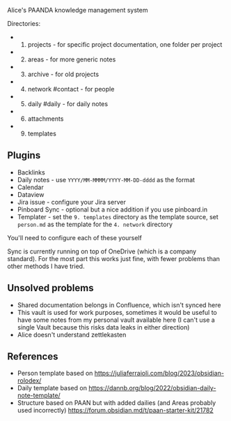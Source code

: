 Alice's PAANDA knowledge management system

Directories:
- 1. projects - for specific project documentation, one folder per project
- 2. areas - for more generic notes
- 3. archive - for old projects
- 4. network #contact - for people
- 5. daily #daily - for daily notes
- 6. attachments
- 9. templates

## Plugins
- Backlinks
- Daily notes - use `YYYY/MM-MMMM/YYYY-MM-DD-dddd` as the format
- Calendar
- Dataview
- Jira issue - configure your Jira server
- Pinboard Sync - optional but a nice addition if you use pinboard.in
- Templater - set the `9. templates` directory as the template source, set `person.md` as the template for the `4. network` directory

You'll need to configure each of these yourself

Sync is currently running on top of OneDrive (which is a company standard). For the most part this works just fine, with fewer problems than other methods I have tried.

## Unsolved problems

- Shared documentation belongs in Confluence, which isn't synced here
- This vault is used for work purposes, sometimes it would be useful to have some notes from my personal vault available here (I can't use a single Vault because this risks data leaks in either direction)
- Alice doesn't understand zettlekasten

## References

* Person template based on https://juliaferraioli.com/blog/2023/obsidian-rolodex/
* Daily template based on https://dannb.org/blog/2022/obsidian-daily-note-template/
* Structure based on PAAN but with added dailies (and Areas probably used incorrectly) https://forum.obsidian.md/t/paan-starter-kit/21782 

